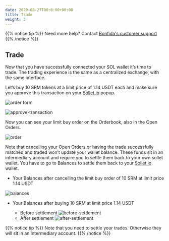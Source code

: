```yaml
---
date: 2020-08-27T00:0:00+00:00
title: Trade
weight: 3
---
```


{{% notice tip %}}
Need more help? Contact [Bonfida's customer support](https://help.bonfida.com)
{{% /notice %}}

## Trade

Now that you have successfully connected your SOL wallet it’s time to trade. The trading experience is the same as a centralized exchange, with the same interface.

Let’s buy 10 SRM tokens at a limit price of 1.14 USDT each and make sure you approve this transaction on your [Sollet.io](https://sollet.io) popup.

![order form](/images/articles/serum-dex/trade/order-form1.png?classes=shadow&width=30pc)

![approve-transaction](/images/articles/serum-dex/trade/approve-transaction.png?classes=shadow&width=20pc)

Now you can see your limit buy order on the Orderbook, also in the Open Orders.

![order](/images/articles/serum-dex/trade/order.png?classes=shadow&width=60pc)

Note that cancelling your Open Orders or having the trade successfully matched and traded won’t update your wallet balance. These funds sit in an intermediary account and require you to settle them back to your own sollet wallet. You have to go to Balances to settle them back to your [Sollet.io](https://sollet.io) wallet.

- Your Balances after cancelling the limit buy order of 10 SRM at limit price 1.14 USDT

![balances](/images/articles/serum-dex/trade/balances.png?classes=shadow&width=60pc)

- Your Balances after buying 10 SRM at limit price 1.14 USDT

  - Before settlement ![before-settlement](/images/articles/serum-dex/trade/before-settlement.png?classes=shadow&width=100pc)
  - After settlement ![after-settlement](/images/articles/serum-dex/trade/after-settlement.png?classes=shadow&width=100pc)

{{% notice tip %}}
Note that you need to settle your trades. Otherwise they will sit in an intermediary account.
{{% /notice %}}
